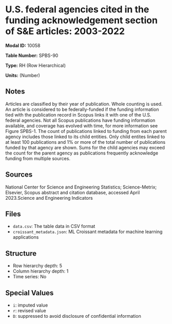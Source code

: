 # U.S. federal agencies cited in the funding acknowledgement section of S&E articles: 2003-2022

**Modal ID:** 10058

**Table Number:** SPBS-90

**Type:** RH (Row Hierarchical)

**Units:** (Number)

## Notes

Articles are classified by their year of publication. Whole counting is used. An article is considered to be federally-funded if the funding information tied with the publication record in Scopus links it with one of the U.S. federal agencies. Not all Scopus publications have funding information available, and coverage has evolved with time, for more information see Figure SPBS-1. The count of publications linked to funding from each parent agency includes those linked to its child entities. Only child entites linked to at least 100 publications and 1% or more of the total number of publications funded by that agency are shown. Sums for the child agencies may exceed the count for the parent agency as publications frequently acknowledge funding from multiple sources.

## Sources

National Center for Science and Engineering Statistics; Science-Metrix; Elsevier, Scopus abstract and citation database, accessed April 2023.Science and Engineering Indicators

## Files

- `data.csv`: The table data in CSV format
- `croissant_metadata.json`: ML Croissant metadata for machine learning applications

## Structure

- Row hierarchy depth: 5
- Column hierarchy depth: 1
- Time series: No

## Special Values

- `i`: imputed value
- `r`: revised value
- `D`: suppressed to avoid disclosure of confidential information
